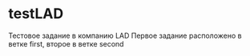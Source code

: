 # testLAD
Тестовое задание в компанию LAD
Первое задание расположено в ветке first, второе в ветке second
